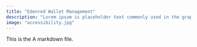 ```yaml
---
title: "Edenred Wallet Management"
description: "Lorem ipsum is placeholder text commonly used in the graphic, print, and publishing industries for previewing layouts and visual mockups."
image: "accessibility.jpg"
---
```

This is the A markdown file.
